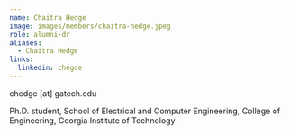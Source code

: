 ```yaml
---
name: Chaitra Hedge
image: images/members/chaitra-hedge.jpeg
role: alumni-dr
aliases:
  - Chaitra Hedge
links:
  linkedin: chegde
---
```


chedge [at] gatech.edu

Ph.D. student, School of Electrical and Computer Engineering, College of Engineering, Georgia Institute of Technology